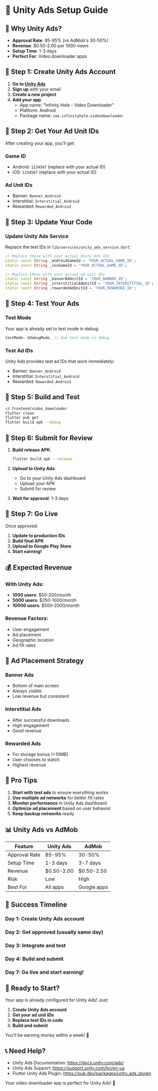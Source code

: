 # 🚀 Unity Ads Setup Guide

## 📱 **Why Unity Ads?**

- **Approval Rate**: 85-95% (vs AdMob's 30-50%)
- **Revenue**: $0.50-2.00 per 1000 views
- **Setup Time**: 1-3 days
- **Perfect For**: Video downloader apps

## 🎯 **Step 1: Create Unity Ads Account**

1. **Go to [Unity Ads](https://unity.com/products/unity-ads)**
2. **Sign up** with your email
3. **Create a new project**
4. **Add your app**:
   - App name: "Infinity Hole - Video Downloader"
   - Platform: Android
   - Package name: `com.infinityhole.videodownloader`

## 🎯 **Step 2: Get Your Ad Unit IDs**

After creating your app, you'll get:

### **Game ID**
- Android: `1234567` (replace with your actual ID)
- iOS: `1234567` (replace with your actual ID)

### **Ad Unit IDs**
- Banner: `Banner_Android`
- Interstitial: `Interstitial_Android`
- Rewarded: `Rewarded_Android`

## 🎯 **Step 3: Update Your Code**

### **Update Unity Ads Service**
Replace the test IDs in `lib/services/unity_ads_service.dart`:

```dart
// Replace these with your actual Unity Ads IDs
static const String _androidGameId = 'YOUR_ACTUAL_GAME_ID';
static const String _iosGameId = 'YOUR_ACTUAL_GAME_ID';

// Replace these with your actual ad unit IDs
static const String _bannerAdUnitId = 'YOUR_BANNER_ID';
static const String _interstitialAdUnitId = 'YOUR_INTERSTITIAL_ID';
static const String _rewardedAdUnitId = 'YOUR_REWARDED_ID';
```

## 🎯 **Step 4: Test Your Ads**

### **Test Mode**
Your app is already set to test mode in debug:
```dart
testMode: kDebugMode, // Use test mode in debug
```

### **Test Ad IDs**
Unity Ads provides test ad IDs that work immediately:
- Banner: `Banner_Android`
- Interstitial: `Interstitial_Android`
- Rewarded: `Rewarded_Android`

## 🎯 **Step 5: Build and Test**

```bash
cd frontend/video_downloader
flutter clean
flutter pub get
flutter build apk --debug
```

## 🎯 **Step 6: Submit for Review**

1. **Build release APK**:
   ```bash
   flutter build apk --release
   ```

2. **Upload to Unity Ads**:
   - Go to your Unity Ads dashboard
   - Upload your APK
   - Submit for review

3. **Wait for approval**: 1-3 days

## 🎯 **Step 7: Go Live**

Once approved:
1. **Update to production IDs**
2. **Build final APK**
3. **Upload to Google Play Store**
4. **Start earning!**

## 💰 **Expected Revenue**

### **With Unity Ads:**
- **1000 users**: $50-200/month
- **5000 users**: $250-1000/month
- **10000 users**: $500-2000/month

### **Revenue Factors:**
- User engagement
- Ad placement
- Geographic location
- Ad fill rates

## 🎯 **Ad Placement Strategy**

### **Banner Ads**
- Bottom of main screen
- Always visible
- Low revenue but consistent

### **Interstitial Ads**
- After successful downloads
- High engagement
- Good revenue

### **Rewarded Ads**
- For storage bonus (+10MB)
- User chooses to watch
- Highest revenue

## 🚀 **Pro Tips**

1. **Start with test ads** to ensure everything works
2. **Use multiple ad networks** for better fill rates
3. **Monitor performance** in Unity Ads dashboard
4. **Optimize ad placement** based on user behavior
5. **Keep backup networks** ready

## 📊 **Unity Ads vs AdMob**

| Feature | Unity Ads | AdMob |
|---------|-----------|-------|
| Approval Rate | 85-95% | 30-50% |
| Setup Time | 1-3 days | 3-7 days |
| Revenue | $0.50-2.00 | $0.50-2.50 |
| Risk | Low | High |
| Best For | All apps | Google apps |

## 🎯 **Success Timeline**

### **Day 1**: Create Unity Ads account
### **Day 2**: Get approved (usually same day)
### **Day 3**: Integrate and test
### **Day 4**: Build and submit
### **Day 7**: Go live and start earning!

## 🚀 **Ready to Start?**

Your app is already configured for Unity Ads! Just:

1. **Create Unity Ads account**
2. **Get your ad unit IDs**
3. **Replace test IDs in code**
4. **Build and submit**

You'll be earning money within a week! 🎉

## 📞 **Need Help?**

- Unity Ads Documentation: https://docs.unity.com/ads/
- Unity Ads Support: https://support.unity.com/hc/en-us
- Flutter Unity Ads Plugin: https://pub.dev/packages/unity_ads_plugin

Your video downloader app is perfect for Unity Ads! 🚀


